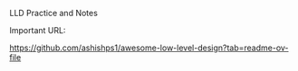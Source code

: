 LLD Practice and Notes

Important URL:

https://github.com/ashishps1/awesome-low-level-design?tab=readme-ov-file

